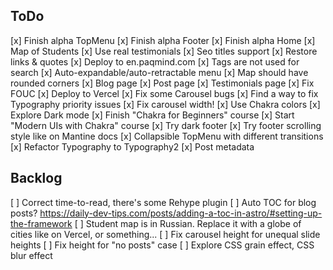 ## ToDo

[x] Finish alpha TopMenu
[x] Finish alpha Footer
[x] Finish alpha Home
  [x] Map of Students
  [x] Use real testimonials
[x] Seo titles support
[x] Restore links & quotes
[x] Deploy to en.paqmind.com
[x] Tags are not used for search
[x] Auto-expandable/auto-retractable menu
[x] Map should have rounded corners
[x] Blog page
[x] Post page
[x] Testimonials page
[x] Fix FOUC
[x] Deploy to Vercel
[x] Fix some Carousel bugs
[x] Find a way to fix Typography priority issues
[x] Fix carousel width!
[x] Use Chakra colors
[x] Explore Dark mode
[x] Finish "Chakra for Beginners" course
[x] Start "Modern UIs with Chakra" course
[x] Try dark footer
[x] Try footer scrolling style like on Mantine docs
[x] Collapsible TopMenu with different transitions
[x] Refactor Typography to Typography2
[x] Post metadata
 
## Backlog

[ ] Correct time-to-read, there's some Rehype plugin 
[ ] Auto TOC for blog posts? https://daily-dev-tips.com/posts/adding-a-toc-in-astro/#setting-up-the-framework
[ ] Student map is in Russian. Replace it with a globe of cities like on Vercel, or something...
[ ] Fix carousel height for unequal slide heights
[ ] Fix height for "no posts" case
[ ] Explore CSS grain effect, CSS blur effect



